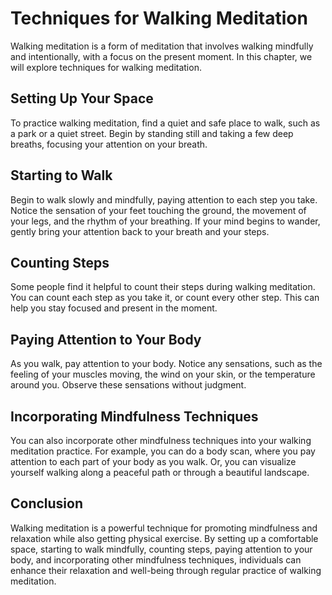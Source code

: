 Techniques for Walking Meditation
================================================================

Walking meditation is a form of meditation that involves walking mindfully and intentionally, with a focus on the present moment. In this chapter, we will explore techniques for walking meditation.

Setting Up Your Space
---------------------

To practice walking meditation, find a quiet and safe place to walk, such as a park or a quiet street. Begin by standing still and taking a few deep breaths, focusing your attention on your breath.

Starting to Walk
----------------

Begin to walk slowly and mindfully, paying attention to each step you take. Notice the sensation of your feet touching the ground, the movement of your legs, and the rhythm of your breathing. If your mind begins to wander, gently bring your attention back to your breath and your steps.

Counting Steps
--------------

Some people find it helpful to count their steps during walking meditation. You can count each step as you take it, or count every other step. This can help you stay focused and present in the moment.

Paying Attention to Your Body
-----------------------------

As you walk, pay attention to your body. Notice any sensations, such as the feeling of your muscles moving, the wind on your skin, or the temperature around you. Observe these sensations without judgment.

Incorporating Mindfulness Techniques
------------------------------------

You can also incorporate other mindfulness techniques into your walking meditation practice. For example, you can do a body scan, where you pay attention to each part of your body as you walk. Or, you can visualize yourself walking along a peaceful path or through a beautiful landscape.

Conclusion
----------

Walking meditation is a powerful technique for promoting mindfulness and relaxation while also getting physical exercise. By setting up a comfortable space, starting to walk mindfully, counting steps, paying attention to your body, and incorporating other mindfulness techniques, individuals can enhance their relaxation and well-being through regular practice of walking meditation.
